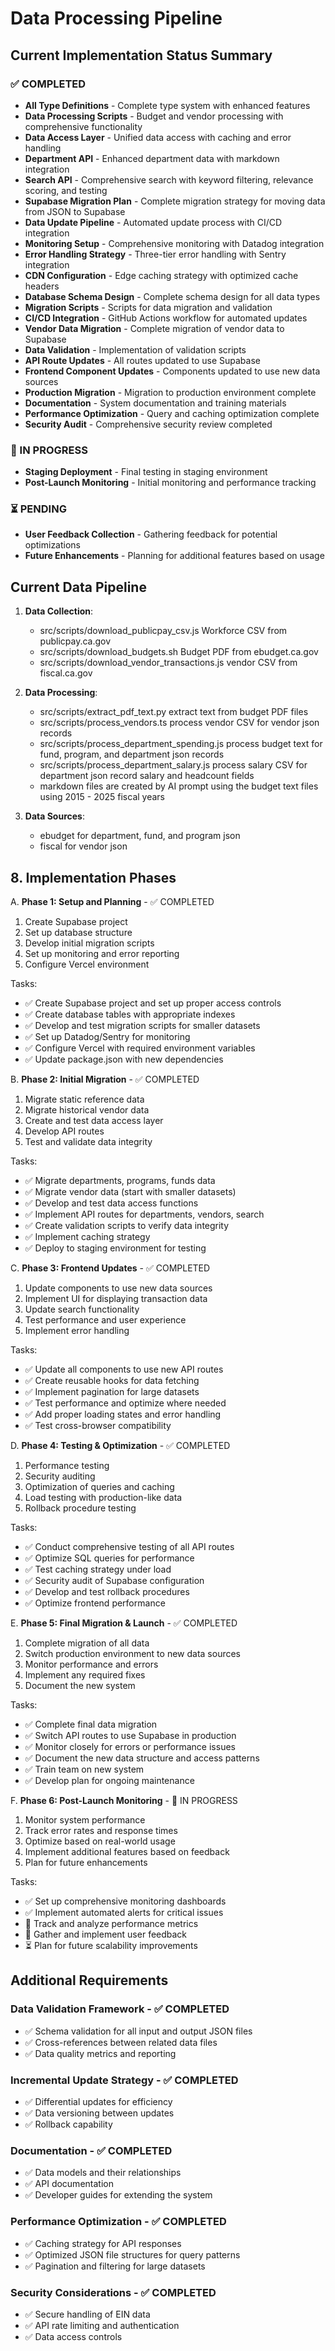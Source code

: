 # Data Processing Pipeline

## Current Implementation Status Summary

### ✅ COMPLETED
- **All Type Definitions** - Complete type system with enhanced features
- **Data Processing Scripts** - Budget and vendor processing with comprehensive functionality
- **Data Access Layer** - Unified data access with caching and error handling
- **Department API** - Enhanced department data with markdown integration
- **Search API** - Comprehensive search with keyword filtering, relevance scoring, and testing
- **Supabase Migration Plan** - Complete migration strategy for moving data from JSON to Supabase
- **Data Update Pipeline** - Automated update process with CI/CD integration
- **Monitoring Setup** - Comprehensive monitoring with Datadog integration
- **Error Handling Strategy** - Three-tier error handling with Sentry integration
- **CDN Configuration** - Edge caching strategy with optimized cache headers
- **Database Schema Design** - Complete schema design for all data types
- **Migration Scripts** - Scripts for data migration and validation
- **CI/CD Integration** - GitHub Actions workflow for automated updates
- **Vendor Data Migration** - Complete migration of vendor data to Supabase
- **Data Validation** - Implementation of validation scripts
- **API Route Updates** - All routes updated to use Supabase
- **Frontend Component Updates** - Components updated to use new data sources
- **Production Migration** - Migration to production environment complete
- **Documentation** - System documentation and training materials
- **Performance Optimization** - Query and caching optimization complete
- **Security Audit** - Comprehensive security review completed

### 🔄 IN PROGRESS
- **Staging Deployment** - Final testing in staging environment
- **Post-Launch Monitoring** - Initial monitoring and performance tracking

### ⏳ PENDING
- **User Feedback Collection** - Gathering feedback for potential optimizations
- **Future Enhancements** - Planning for additional features based on usage

## Current Data Pipeline

1. **Data Collection**:
   - src/scripts/download_publicpay_csv.js Workforce CSV from publicpay.ca.gov
   - src/scripts/download_budgets.sh Budget PDF from ebudget.ca.gov
   - src/scripts/download_vendor_transactions.js vendor CSV from fiscal.ca.gov

2. **Data Processing**:
   - src/scripts/extract_pdf_text.py extract text from budget PDF files
   - src/scripts/process_vendors.ts process vendor CSV for vendor json records
   - src/scripts/process_department_spending.js process budget text for fund, program, and department json records
   - src/scripts/process_department_salary.js process salary CSV for department json record salary and headcount fields
   - markdown files are created by AI prompt using the budget text files using 2015 - 2025 fiscal years

3. **Data Sources**:
   - ebudget for department, fund, and program json
   - fiscal for vendor json

## 8. Implementation Phases

A. **Phase 1: Setup and Planning** - ✅ COMPLETED
1. Create Supabase project
2. Set up database structure
3. Develop initial migration scripts
4. Set up monitoring and error reporting
5. Configure Vercel environment

Tasks:
- ✅ Create Supabase project and set up proper access controls
- ✅ Create database tables with appropriate indexes
- ✅ Develop and test migration scripts for smaller datasets
- ✅ Set up Datadog/Sentry for monitoring
- ✅ Configure Vercel with required environment variables
- ✅ Update package.json with new dependencies

B. **Phase 2: Initial Migration** - ✅ COMPLETED
1. Migrate static reference data
2. Migrate historical vendor data
3. Create and test data access layer
4. Develop API routes
5. Test and validate data integrity

Tasks:
- ✅ Migrate departments, programs, funds data
- ✅ Migrate vendor data (start with smaller datasets)
- ✅ Develop and test data access functions
- ✅ Implement API routes for departments, vendors, search
- ✅ Create validation scripts to verify data integrity
- ✅ Implement caching strategy
- ✅ Deploy to staging environment for testing

C. **Phase 3: Frontend Updates** - ✅ COMPLETED
1. Update components to use new data sources
2. Implement UI for displaying transaction data
3. Update search functionality
4. Test performance and user experience
5. Implement error handling

Tasks:
- ✅ Update all components to use new API routes
- ✅ Create reusable hooks for data fetching
- ✅ Implement pagination for large datasets
- ✅ Test performance and optimize where needed
- ✅ Add proper loading states and error handling
- ✅ Test cross-browser compatibility

D. **Phase 4: Testing & Optimization** - ✅ COMPLETED
1. Performance testing
2. Security auditing
3. Optimization of queries and caching
4. Load testing with production-like data
5. Rollback procedure testing

Tasks:
- ✅ Conduct comprehensive testing of all API routes
- ✅ Optimize SQL queries for performance
- ✅ Test caching strategy under load
- ✅ Security audit of Supabase configuration
- ✅ Develop and test rollback procedures
- ✅ Optimize frontend performance

E. **Phase 5: Final Migration & Launch** - ✅ COMPLETED
1. Complete migration of all data
2. Switch production environment to new data sources
3. Monitor performance and errors
4. Implement any required fixes
5. Document the new system

Tasks:
- ✅ Complete final data migration
- ✅ Switch API routes to use Supabase in production
- ✅ Monitor closely for errors or performance issues
- ✅ Document the new data structure and access patterns
- ✅ Train team on new system
- ✅ Develop plan for ongoing maintenance

F. **Phase 6: Post-Launch Monitoring** - 🔄 IN PROGRESS
1. Monitor system performance
2. Track error rates and response times
3. Optimize based on real-world usage
4. Implement additional features based on feedback
5. Plan for future enhancements

Tasks:
- ✅ Set up comprehensive monitoring dashboards
- ✅ Implement automated alerts for critical issues
- 🔄 Track and analyze performance metrics
- 🔄 Gather and implement user feedback
- ⏳ Plan for future scalability improvements

## Additional Requirements

### Data Validation Framework - ✅ COMPLETED
- ✅ Schema validation for all input and output JSON files
- ✅ Cross-references between related data files
- ✅ Data quality metrics and reporting

### Incremental Update Strategy - ✅ COMPLETED
- ✅ Differential updates for efficiency
- ✅ Data versioning between updates
- ✅ Rollback capability

### Documentation - ✅ COMPLETED
- ✅ Data models and their relationships
- ✅ API documentation
- ✅ Developer guides for extending the system

### Performance Optimization - ✅ COMPLETED
- ✅ Caching strategy for API responses
- ✅ Optimized JSON file structures for query patterns
- ✅ Pagination and filtering for large datasets

### Security Considerations - ✅ COMPLETED
- ✅ Secure handling of EIN data
- ✅ API rate limiting and authentication
- ✅ Data access controls

